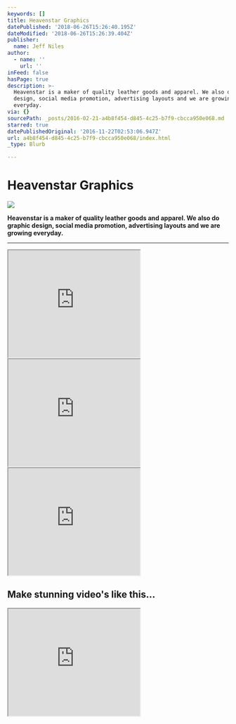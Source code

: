 ```yaml
---
keywords: []
title: Heavenstar Graphics
datePublished: '2018-06-26T15:26:40.195Z'
dateModified: '2018-06-26T15:26:39.404Z'
publisher:
  name: Jeff Niles
author:
  - name: ''
    url: ''
inFeed: false
hasPage: true
description: >-
  Heavenstar is a maker of quality leather goods and apparel. We also do graphic
  design, social media promotion, advertising layouts and we are growing
  everyday.
via: {}
sourcePath: _posts/2016-02-21-a4b8f454-d845-4c25-b7f9-cbcca950e068.md
starred: true
datePublishedOriginal: '2016-11-22T02:53:06.947Z'
url: a4b8f454-d845-4c25-b7f9-cbcca950e068/index.html
_type: Blurb

---
```

# Heavenstar Graphics
![](https://s3-us-west-2.amazonaws.com/the-grid-img/p/43b11c27cf01729c703122d340e812bddf96ba1c.gif)

**Heavenstar is a maker of quality leather goods and apparel. We also do graphic design, social media promotion, advertising layouts and we are growing everyday.**

---

<iframe src="https://the-grid.github.io/ed-userhtml/?g=eJxlzb0OgjAUQOFXaTq48VdAi6EQXTW-ArnFFmqAkvbGvr7oYqLrGc5XAxmd0oKOiKs_JkkIIYbFzIDOLnFv5yTAU7UIawciZ0WZRYcy5Qx27-QF43ueskjyQnJNCYIbFArana-n24USpyZBF6vtNNlAm9rMA_Gu_3oeAU0fbzNtJgOoPmYJklWZTGUlVR4_1qH9wf9gad1dOUHTDUmgeQGy6UN8" height="244" style=""></iframe>

<iframe src="https://the-grid.github.io/ed-userhtml/?g=eJxdkE9vwjAMxb9KFQmO_TsYLYRpF7Q723kKidtEC3HlpM349otaTpN8eH5-P0v2yfQk7pB5kpzpEEbfFUWMMe-FhBviTy7xXox2GozzxWwUYD7q8U0T9HzJb5r3TX1J9Z9K1geIGZwPgr6uqV1wn0R1eGmb8tC2u6p-bfZlsrZeY_wO8Bt4uY1GBc13-5Jlq2SL1mAGHTirq4ZlPjwscHZDUkCdQwdHnIF6i7HTRilwKSMJrTVu4Mwhy5ZTV4CztE_YFP4k4fwoCJx8cBZogufgMll7lQTgnvb5VKzfOv8BKWZqDQ" height="244" style=""></iframe>

<iframe src="https://the-grid.github.io/ed-userhtml/?g=eJxdkLFuwyAQhl_FQkq22nFiJ44bUnWJuqedKwJng4oBHdg0b19ke6p0w38f3z8cF9UhGyDzyCmRITjfFkWMMe8Yh4e1Pzm3Q-H02Cvji0kJsLmT7k0idHT2N4f3zf6W5n8roQ9gExgfGH7d0zrXfQpl05T7Y1nVTX1uTs0uoa2XNn4H-A203EYlgqTV6UiyJZI5S1C9DJTU1YFkPjw1UPKwKABbYw282gmw0za2UgkBJjkcrdbK9JQYS7L51KVAyY5kTCf5E5nxjiEY_qQk4AjrAyUJ4dMFEC8DCMVWfhu1vnMEMKt-vRTLL17_AJ3JcuE" height="244" style=""></iframe>

## Make stunning video's like this...

<iframe src="https://the-grid.github.io/ed-userhtml/?g=eJxlzbEOgjAUQNFfIR3coLVUA4ZCdNX4C-QVWqgplJQX-_uii4mud7ingmQM2kgyIi7ridIYYwaznQCDn7POTzTCUzcISwsy50KUqVaGAd-90yp5cSwYT1UhVGFIghAGjZK0l9v5fiVJ0E6S2RvvnI-kruw0JGvovt6KgLbLtpmxzgLqj3kAxcs9z1nPucgey9D84H-w8qHXQRK2IRTqFwOlRAY" height="244" style=""></iframe>
